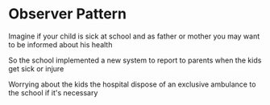 # Observer Pattern

Imagine if your child is sick at school and as father or mother you may want to be informed about his health

So the school implemented a new system to report to parents when the kids get sick or injure

Worrying about the kids the hospital dispose of an exclusive ambulance to the school if it's necessary

